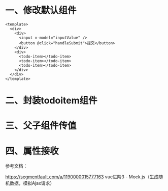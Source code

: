 # 一、修改默认组件
```
<template>
  <div>
    <div>
      <input v-model="inputValue" />
      <button @click="handleSubmit">提交</button>
    </div>
    <div>
      <todo-item></todo-item>
      <todo-item></todo-item>
      <todo-item></todo-item>
    </div>
  </div>
</template>
```
# 二、封装todoitem组件


# 三、父子组件传值


# 四、属性接收


参考文档：

https://segmentfault.com/a/1190000015777163  vue进阶3 - Mock.js（生成随机数据，模拟Ajax请求）
